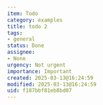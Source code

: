 ```yaml
---
item: Todo
category: examples
title: todo 2
tags:
- general
status: Done
assignee:
- None
urgency: Not urgent
importance: Important
created: 2025-03-13@16:24:59
modified: 2025-03-13@16:24:59
uid: f187bbf81eb8bd07
---
```


